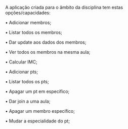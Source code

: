A aplicação criada para o âmbito da disciplina tem estas opções/capacidades:


•	Adicionar membros;

•	Listar todos os membros;

•	Dar update aos dados dos membros;

•	Ver todos os membros na mesma aula;

•	Calcular IMC;

•	Adicionar pts;

•	Listar todos os pts;

•	Apagar um pt em específico;

•	Dar join a uma aula;

•	Apagar um membro específico;

•	Mudar a especialidade do pt;
